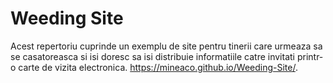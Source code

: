 # Weeding Site
Acest repertoriu cuprinde un exemplu de site pentru tinerii care urmeaza sa se casatoreasca si isi doresc sa isi distribuie informatiile catre invitati printr-o carte de vizita electronica. https://mineaco.github.io/Weeding-Site/.
